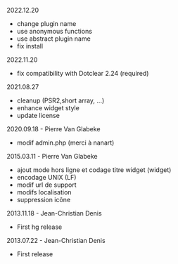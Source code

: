 2022.12.20
- change plugin name
- use anonymous functions
- use abstract plugin name
- fix install

2022.11.20
- fix compatibility with Dotclear 2.24 (required)

2021.08.27
- cleanup (PSR2,short array, ...)
- enhance widget style
- update license

2020.09.18 - Pierre Van Glabeke
- modif admin.php (merci à nanart)

2015.03.11 - Pierre Van Glabeke
- ajout mode hors ligne et codage titre widget (widget)
- encodage UNIX (LF)
- modif url de support
- modifs localisation
- suppression icône

2013.11.18 - Jean-Christian Denis
- First hg release

2013.07.22 - Jean-Christian Denis
- First release